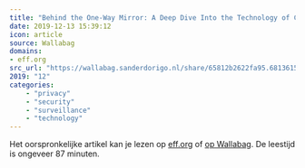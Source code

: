 ```yaml
---
title: "Behind the One-Way Mirror: A Deep Dive Into the Technology of Corporate Surveillance"
date: 2019-12-13 15:39:12
icon: article
source: Wallabag
domains:
- eff.org
src_url: "https://wallabag.sanderdorigo.nl/share/65812b2622fa95.68136150"
2019: "12"
categories:
    - "privacy"
    - "security"
    - "surveillance"
    - "technology"
---
```

Het oorspronkelijke artikel kan je lezen op [eff.org](https://www.eff.org/wp/behind-the-one-way-mirror) of [op Wallabag](https://wallabag.sanderdorigo.nl/share/65812b2622fa95.68136150). De leestijd is ongeveer 87 minuten.